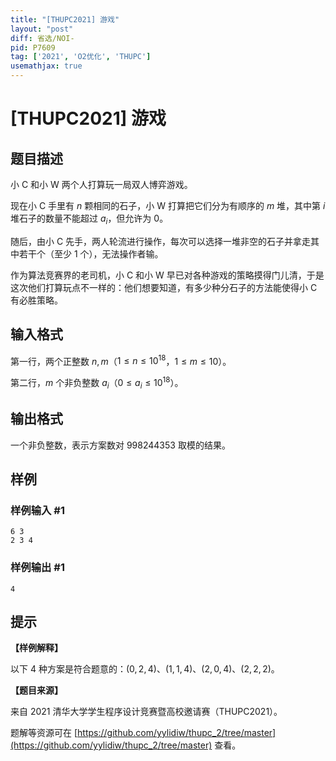 ```yaml
---
title: "[THUPC2021] 游戏"
layout: "post"
diff: 省选/NOI-
pid: P7609
tag: ['2021', 'O2优化', 'THUPC']
usemathjax: true
---
```


# [THUPC2021] 游戏
## 题目描述

小 C 和小 W 两个人打算玩一局双人博弈游戏。

现在小 C 手里有 $n$ 颗相同的石子，小 W 打算把它们分为有顺序的 $m$ 堆，其中第 $i$ 堆石子的数量不能超过 $a_i$，但允许为 $0$。

随后，由小 C 先手，两人轮流进行操作，每次可以选择一堆非空的石子并拿走其中若干个（至少 $1$ 个），无法操作者输。

作为算法竞赛界的老司机，小 C 和小 W 早已对各种游戏的策略摸得门儿清，于是这次他们打算玩点不一样的：他们想要知道，有多少种分石子的方法能使得小 C 有必胜策略。
## 输入格式

第一行，两个正整数 $n, m$（$1 \le n \le {10}^{18}$，$1 \le m \le 10$）。

第二行，$m$ 个非负整数 $a_i$（$0 \le a_i \le {10}^{18}$）。
## 输出格式

一个非负整数，表示方案数对 $998244353$ 取模的结果。
## 样例

### 样例输入 #1
```
6 3
2 3 4

```
### 样例输出 #1
```
4

```
## 提示

**【样例解释】**

以下 $4$ 种方案是符合题意的：$(0,2,4)$、$(1,1,4)$、$(2,0,4)$、$(2,2,2)$。

**【题目来源】**

来自 2021 清华大学学生程序设计竞赛暨高校邀请赛（THUPC2021）。

题解等资源可在 [https://github.com/yylidiw/thupc_2/tree/master](https://github.com/yylidiw/thupc_2/tree/master) 查看。
